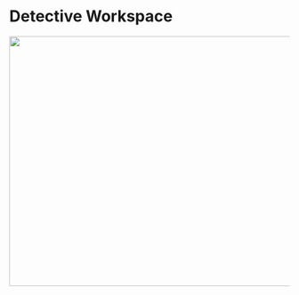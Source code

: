 # Detective Workspace

<img src="https://media.giphy.com/media/Sw5hYqnv8NAaX6QTvi/giphy.gif" width="800" height="450" />
